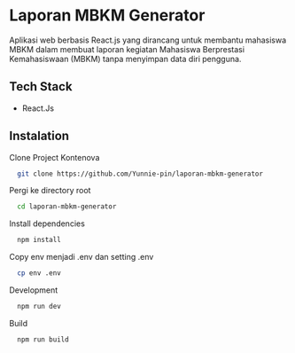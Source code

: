 # Laporan MBKM Generator

Aplikasi web berbasis React.js yang dirancang untuk membantu mahasiswa MBKM dalam membuat laporan kegiatan Mahasiswa Berprestasi Kemahasiswaan (MBKM) tanpa menyimpan data diri pengguna.

## Tech Stack
- React.Js


## Instalation

Clone Project Kontenova

```bash
  git clone https://github.com/Yunnie-pin/laporan-mbkm-generator
```

Pergi ke directory root

```bash
  cd laporan-mbkm-generator
```

Install dependencies

```bash
  npm install
```

Copy env menjadi .env dan setting .env

```bash
  cp env .env
```

Development

```bash
  npm run dev
```

Build

```bash
  npm run build
```